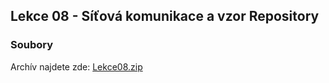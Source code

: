 Lekce 08 - Síťová komunikace a vzor Repository
----------------------------------------------

### Soubory

Archív najdete zde: [Lekce08.zip](/data/2020-jaro/java-2/Java-Training--Projects--Java-2--Lekce08.zip)

